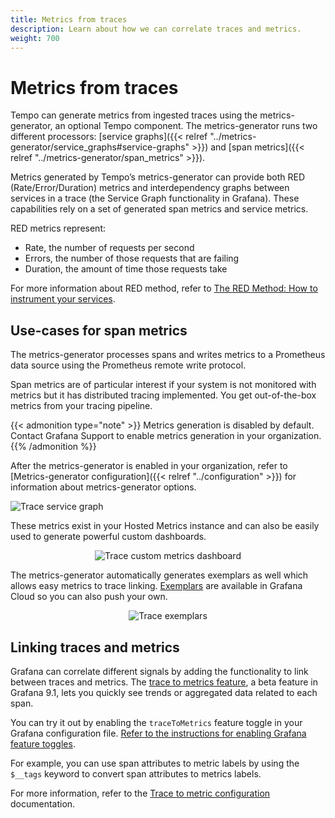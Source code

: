 ```yaml
---
title: Metrics from traces
description: Learn about how we can correlate traces and metrics.
weight: 700
---
```


# Metrics from traces

Tempo can generate metrics from ingested traces using the metrics-generator, an optional Tempo component. The metrics-generator runs two different processors: [service graphs]({{< relref "../metrics-generator/service_graphs#service-graphs" >}}) and [span metrics]({{< relref "../metrics-generator/span_metrics" >}}).

Metrics generated by Tempo’s metrics-generator can provide both RED (Rate/Error/Duration) metrics and interdependency graphs between services in a trace (the Service Graph functionality in Grafana). These capabilities rely on a set of generated span metrics and service metrics.

RED metrics represent:

- Rate, the number of requests per second
- Errors, the number of those requests that are failing
- Duration, the amount of time those requests take

For more information about RED method, refer to [The RED Method: How to instrument your services](/blog/2018/08/02/the-red-method-how-to-instrument-your-services/).

## Use-cases for span metrics

The metrics-generator processes spans and writes metrics to a Prometheus data source using the Prometheus remote write protocol.

Span metrics are of particular interest if your system is not monitored with metrics but it has distributed tracing implemented. You get out-of-the-box metrics from your tracing pipeline.

{{< admonition type="note" >}}
Metrics generation is disabled by default. Contact Grafana Support to enable metrics generation in your organization.
{{% /admonition %}}

After the metrics-generator is enabled in your organization, refer to [Metrics-generator configuration]({{< relref "../configuration" >}}) for information about metrics-generator options.

![Trace service graph](/media/docs/grafana/data-sources/tempo/query-editor/tempo-ds-query-service-graph.png)

These metrics exist in your Hosted Metrics instance and can also be easily used to generate powerful custom dashboards.

<p align="center"><img src="../assets/trace_custom_metrics_dash.png" alt="Trace custom metrics dashboard"></p>

The metrics-generator automatically generates exemplars as well which allows easy metrics to trace linking. [Exemplars](https://grafana.com/docs/grafana/<GRAFANA_VERSION>/fundamentals/exemplars/) are available in Grafana Cloud so you can also push your own.

<p align="center"><img src="../assets/trace_exemplars.png" alt="Trace exemplars"></p>

## Linking traces and metrics

Grafana can correlate different signals by adding the functionality to link between traces and metrics. The [trace to metrics feature](/blog/2022/08/18/new-in-grafana-9.1-trace-to-metrics-allows-users-to-navigate-from-a-trace-span-to-a-selected-data-source/), a beta feature in Grafana 9.1, lets you quickly see trends or aggregated data related to each span.

You can try it out by enabling the `traceToMetrics` feature toggle in your Grafana configuration file.
[Refer to the instructions for enabling Grafana feature toggles](/docs/grafana/latest/setup-grafana/configure-grafana/feature-toggles/).

For example, you can use span attributes to metric labels by using the `$__tags` keyword to convert span attributes to metrics labels.

For more information, refer to the [Trace to metric configuration](/docs/grafana/latest/datasources/tempo/#trace-to-metrics) documentation.